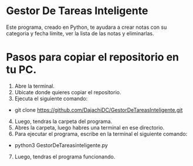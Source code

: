 # Gestor De Tareas Inteligente
Este programa, creado en Python, te ayudara a crear notas con su categoria y fecha límite, ver la lista de las notas y eliminarlas.

# Pasos para copiar el repositorio en tu PC.
1. Abre la terminal.
2. Ubicate donde quieres copiar el repositorio.
3. Ejecuta el siguiente comando:
 - git clone https://github.com/DajachiDC/GestorDeTareasInteligente.git
4. Luego, tendras la carpeta del programa.
5. Abres la carpeta, luego habres una terminal en ese directorio.
6. Para ejecutar el programa, escribe en la terminal el siguiente comando:
 - python3 GestorDeTareasinteligente.py
7. Luego, tendras el programa funcionando.
